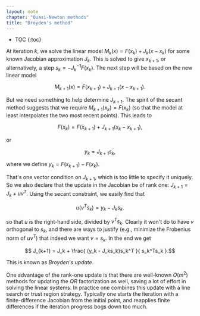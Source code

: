 ```yaml
---
layout: note
chapter: "Quasi-Newton methods"
title: "Broyden's method"
---
```

* TOC
{:toc}

At iteration $k$, we solve the linear model $M_k(x)= F(x_k) + J_k(x-x_k)$ for some known Jacobian approximation $J_k$. This is solved to give $x_{k+1}$, or alternatively, a step $s_k=-J_k^{-1}F(x_k)$. The next step will be based on the new linear model 

$$M_{k+1}(x)= F(x_{k+1}) + J_{k+1}(x-x_{k+1}).$$

But we need something to help determine $J_{k+1}$. The spirit of the secant method suggests that we require $M_{k+1}(x_k) = F(x_k)$ (so that the model at least interpolates the two most recent points). This leads to 

$$ F(x_k) = F(x_{k+1}) + J_{k+1}(x_k-x_{k+1}),$$

or

$$ y_k = J_{k+1} s_k,$$

where we define $y_k = F(x_{k+1}) - F(x_k).$ 

That's one vector condition on $J_{k+1}$, which is too little to specify it uniquely. So we also declare that the update in the Jacobian be of rank one: $J_{k+1} = J_k + uv^T.$ Using the secant constraint, we easily find that

$$ u(v^T s_k) = y_k - J_ks_k.$$

so that $u$ is the right-hand side, divided by $v^Ts_k$. Clearly it won't do to have $v$ orthogonal to $s_k$, and there are ways to justify (e.g., minimize the Frobenius norm of $uv^T$) that indeed we want $v=s_k$. In the end we get

$$ J_{k+1} = J_k + \frac{ (y_k - J_ks_k)s_k^T }{ s_k^Ts_k }.$$

This is known as *Broyden's update*. 

One advantage of the rank-one update is that there are well-known $O(m^2)$ methods for updating the $QR$ factorization as well, saving a lot of effort in solving the linear systems. In practice one combines this update with a line search or trust region strategy. Typically one starts the iteration with a finite-difference Jacobian from the initial point, and reapplies finite differences if the iteration progress bogs down too much. 
